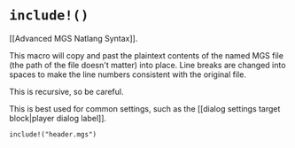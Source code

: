 # `include!()`

[[Advanced MGS Natlang Syntax]].

This macro will copy and past the plaintext contents of the named MGS file (the path of the file doesn't matter) into place. Line breaks are changed into spaces to make the line numbers consistent with the original file.

This is recursive, so be careful.

This is best used for common settings, such as the [[dialog settings target block|player dialog label]].

```mgs
include!("header.mgs")
```
